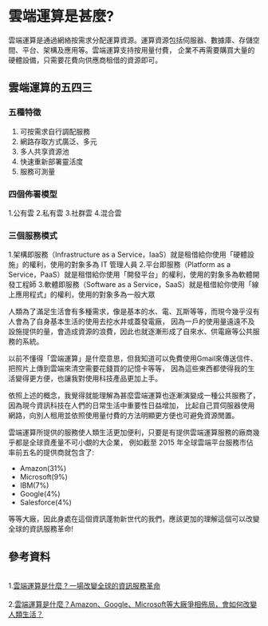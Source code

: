 # 雲端運算是甚麼?
雲端運算是通過網絡按需求分配運算資源。運算資源包括伺服器、數據庫、存儲空間、平台、架構及應用等。雲端運算支持按用量付費，
企業不再需要購買大量的硬體設備，只需要花費向供應商租借的資源即可。

## 雲端運算的五四三
### 五種特徵
1. 可按需求自行調配服務
2. 網路存取方式廣泛、多元
3. 多人共享資源池
4. 快速重新部署靈活度
5. 服務可測量
### 四個佈署模型
1.公有雲
2.私有雲
3.社群雲
4.混合雲
### 三個服務模式
1.架構即服務（Infrastructure as a Service，IaaS）就是租借給你使用「硬體設施」的權利，使用的對象多為 IT 管理人員
2.平台即服務（Platform as a Service，PaaS）就是租借給你使用「開發平台」的權利，使用的對象多為軟體開發工程師
3.軟體即服務（Software as a Service，SaaS）就是租借給你使用「線上應用程式」的權利，使用的對象多為一般大眾










人類為了滿足生活會有多種需求，像是基本的水、電、瓦斯等等，而現今幾乎沒有人會為了自身基本生活的使用去挖水井或蓋發電廠，
因為一戶的使用量遠遠不及設施提供的量，會造成資源的浪費，因此也就逐漸形成了自來水、供電廠等公共服務的系統。
<p>
  以前不懂得「雲端運算」是什麼意思，但我知道可以免費使用Gmail來傳送信件、把照片上傳到雲端來清空需要花錢買的記憶卡等等，
因為這些東西都使得我的生活變得更方便，也讓我對使用科技產品更加上手。
<p>
  依照上述的概念，我覺得就能理解為甚麼雲端運算也逐漸演變成一種公共服務了，因為現今資訊科技在人們的日常生活中重要性日益增加，
比起自己買伺服器使用網路，向別人租用並依照使用量付費的方法明顯更方便也可避免資源閒置。
<p>
  雲端運算所提供的服務使人類生活更加便利，只要是有提供雲端運算服務的廠商幾乎都是全球資產量不可小覷的大企業，
例如截至 2015 年全球雲端平台服務市佔率前五名的提供商就包含了:
<ul>
<li>Amazon(31%)</li>
<li>Microsoft(9%)</li>
<li>IBM(7%)</li>
<li>Google(4%)</li>
<li>Salesforce(4%)</li>
</ul>

等等大廠，因此身處在這個資訊蓬勃新世代的我們，應該更加的理解這個可以改變全球的資訊服務革命!

## 參考資料
<br>1.<a href="https://www.ecloudture.com/cloud-computing-information-service-revelution/">雲端運算是什麼 ? 一場改變全球的資訊服務革命</a></br>
<br>2.<a href="https://www.inside.com.tw/feature/ai/9730-cloud-computing">雲端運算是什麼？Amazon、Google、Microsoft等大廠爭相佈局，會如何改變人類生活？</a></br>
